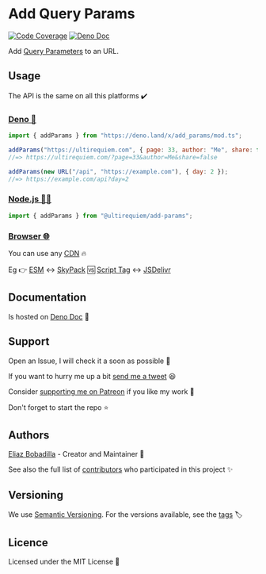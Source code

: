 # Add Query Params

[![Code Coverage](https://codecov.io/gh/UltiRequiem/add_params/branch/main/graph/badge.svg)](https://codecov.io/gh/UltiRequiem/add_params)
[![Deno Doc](https://doc.deno.land/badge.svg)](https://doc.deno.land/https/deno.land/x/add_params/mod.ts)

Add [Query Parameters](https://wikipedia.org/wiki/Query_string) to an URL.

## Usage

The API is the same on all this platforms ✔️

### [Deno 🦕](https://deno.land/x/add_params)

```javascript
import { addParams } from "https://deno.land/x/add_params/mod.ts";

addParams("https://ultirequiem.com", { page: 33, author: "Me", share: false });
//=> https://ultirequiem.com/?page=33&author=Me&share=false

addParams(new URL("/api", "https://example.com"), { day: 2 });
//=> https://example.com/api?day=2
```

### [Node.js 🐢🚀](https://npmjs.com/package/@ultirequiem/add-params)

```javascript
import { addParams } from "@ultirequiem/add-params";
```

### [Browser 🌐](https://developer.mozilla.org/en-US/docs/Glossary/Browser)

You can use any [CDN](https://en.wikipedia.org/wiki/Content_delivery_network) 🔥

Eg 👉
[ESM](https://developer.mozilla.org/en-US/docs/Web/JavaScript/Guide/Modules) ↔️
[SkyPack](https://cdn.skypack.dev/@ultirequiem/add-params) 🆚
[Script Tag](https://developer.mozilla.org/en-US/docs/Web/HTML/Element/script)
↔️ [JSDelivr](https://cdn.jsdelivr.net/npm/@ultirequiem/add-params)

## Documentation

Is hosted on
[Deno Doc](https://doc.deno.land/https://deno.land/x/add_params/mod.ts) 📄

## Support

Open an Issue, I will check it a soon as possible 👀

If you want to hurry me up a bit
[send me a tweet](https://twitter.com/UltiRequiem) 😆

Consider [supporting me on Patreon](https://patreon.com/UltiRequiem) if you like
my work 🙏

Don't forget to start the repo ⭐

## Authors

[Eliaz Bobadilla](https://ultirequiem.com) - Creator and Maintainer 💪

See also the full list of
[contributors](https://github.com/UltiRequiem/add_params/contributors) who
participated in this project ✨

## Versioning

We use [Semantic Versioning](http://semver.org). For the versions available, see
the [tags](https://github.com/UltiRequiem/add_params/tags) 🏷️

## Licence

Licensed under the MIT License 📄
